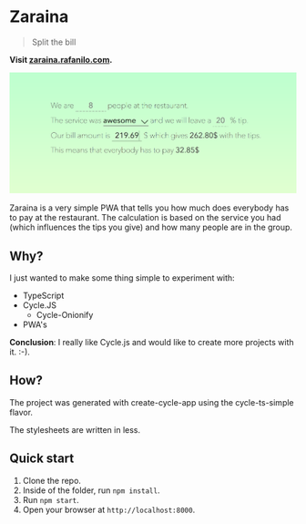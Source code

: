 # Zaraina

> Split the bill

**Visit [zaraina.rafanilo.com](https://zaraina.rafanilo.com).**

![Screenshot](./screenshot.png)

Zaraina is a very simple PWA that tells you how much does everybody has to pay at the restaurant. The calculation is based on the service you had (which influences the tips you give) and how many people are in the group.

## Why?

I just wanted to make some thing simple to experiment with:

- TypeScript
- Cycle.JS
  - Cycle-Onionify
- PWA's

**Conclusion**: I really like Cycle.js and would like to create more projects with it. :-).

## How?

The project was generated with create-cycle-app using the cycle-ts-simple flavor. 

The stylesheets are written in less.

## Quick start

1. Clone the repo.
2. Inside of the folder, run `npm install`.
3. Run `npm start`.
4. Open your browser at `http://localhost:8000`.
